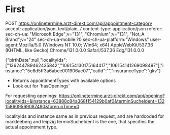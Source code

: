 # First
POST https://onlinetermine.arzt-direkt.com/api/appointment-category
accept: application/json, text/plain, */*
content-type: application/json
referer: sec-ch-ua: "Microsoft Edge";v="131", "Chromium";v="131", "Not_A Brand";v="24"
sec-ch-ua-mobile:?0
sec-ch-ua-platform:"Windows"
user-agent:Mozilla/5.0 (Windows NT 10.0; Win64; x64) AppleWebKit/537.36 (KHTML, like Gecko) Chrome/131.0.0.0 Safari/537.36 Edg/131.0.0.0

{"birthDate":null,"localityIds":["136244789462435842","106154130175164417","106154141269098497"],"instance":"5e8d5ff3a6abce001906ae07","catId":"","insuranceType":"gkv"}


- Returns appointmentTypes with available options
- Look out for 'hasOpenings'


For requesting openings:
https://onlinetermine.arzt-direkt.com/api/opening?localityIds=&instance=63888c84a368f154129b0af0&terminSucheIdent=132158609569087490&forerunTime=0

localityIds and instance same as in previous request, and are hardcoded for markleeberg and leipzig
terminSucheIdent is the one, that specifies the actual appointment type.
